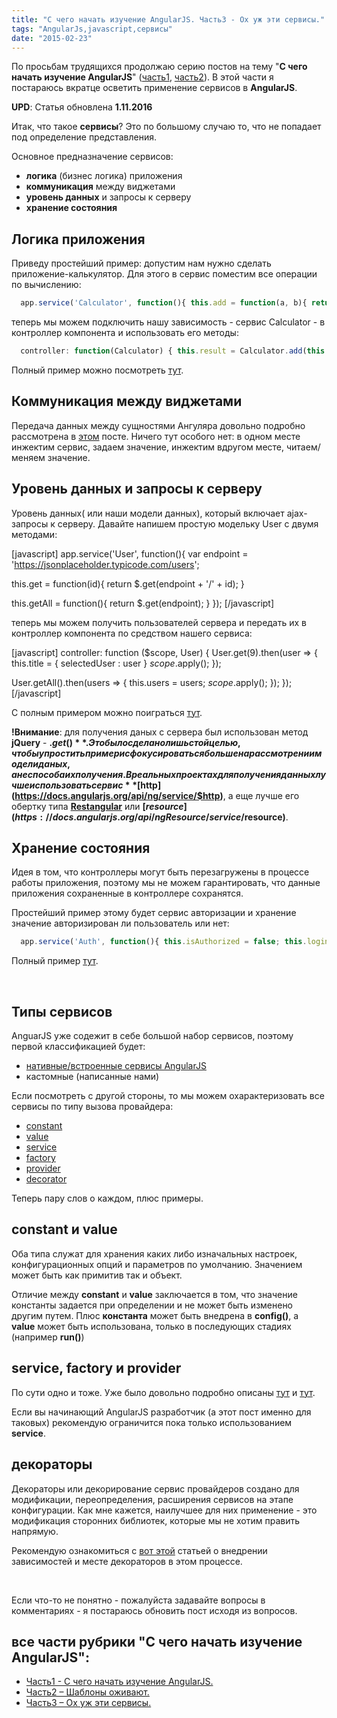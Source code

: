 ```yaml
---
title: "С чего начать изучение AngularJS. Часть3 - Ох уж эти сервисы."
tags: "AngularJs,javascript,сервисы"
date: "2015-02-23"
---
```


По просьбам трудящихся продолжаю серию постов на тему "**С чего начать изучение AngularJS**" ([часть1](https://stepansuvorov.com/blog/2012/12/%D1%81-%D1%87%D0%B5%D0%B3%D0%BE-%D0%BD%D0%B0%D1%87%D0%B0%D1%82%D1%8C-%D0%B8%D0%B7%D1%83%D1%87%D0%B5%D0%BD%D0%B8%D0%B5-angularjs/ "С чего начать изучение AngularJS"), [часть2](https://stepansuvorov.com/blog/2013/06/start-with-angularjs-part2/ "С чего начать изучение AngularJS. Часть2 – Шаблоны оживают.")). В этой части я постараюсь вкратце осветить применение сервисов в **AngularJS**.

**UPD**: Статья обновлена **1.11.2016**

Итак, что такое **сервисы**? Это по большому случаю то, что не попадает под определение представления.

Основное предназначение сервисов:

- **логика** (бизнес логика) приложения
- **коммуникация** между виджетами
- **уровень данных** и запросы к серверу
- **хранение состояния**

## Логика приложения

Приведу простейший пример: допустим нам нужно сделать приложение-калькулятор. Для этого в сервис поместим все операции по вычислению:

```javascript 
  app.service('Calculator', function(){ this.add = function(a, b){ return a + b; }; this.subtract = function(a, b){ return a - b; }; this.multiply = function(a, b){ return a \* b; }; this.divide = function(a, b){ return a / b; }; });  
 ```

теперь мы можем подключить нашу зависимость - сервис Calculator - в контроллер компонента и использовать его методы:

```javascript 
  controller: function(Calculator) { this.result = Calculator.add(this.a, this.b); });  
 ```

Полный пример можно посмотреть [тут](https://plnkr.co/edit/JgKOiBGaJkdvxujHoklG?p=preview "jsfiddle").

## Коммуникация между виджетами

Передача данных между сущностями Ангуляра довольно подробно рассмотрена в [этом](https://stepansuvorov.com/blog/2014/09/angularjs-data-transfer/ "Передача данных между сущностями AngularJS") посте. Ничего тут особого нет: в одном месте инжектим сервис, задаем значение, инжектим вдругом месте, читаем/меняем значение.

## Уровень данных и запросы к серверу

Уровень данных( или наши модели данных), который включает ajax-запросы к серверу. Давайте напишем простую модельку User с двумя методами:

[javascript] app.service('User', function(){ var endpoint = 'https://jsonplaceholder.typicode.com/users';

this.get = function(id){ return $.get(endpoint + '/' + id); }

this.getAll = function(){ return $.get(endpoint); } }); [/javascript]

теперь мы можем получить пользователей сервера и передать их в контроллер компонента по средством нашего сервиса:

[javascript] controller: function ($scope, User) { User.get(9).then(user => { this.title = { selectedUser : user } $scope.$apply(); });

User.getAll().then(users => { this.users = users; $scope.$apply(); }); }); [/javascript]

С полным примером можно поиграться [тут](https://plnkr.co/edit/6o9inqc2X5WsWrnwwmxP?p=preview "jsfiddle.net").

**!Внимание**: для получения даных с сервера был использован метод **jQuery** - **$.get()**. Это было сделано лишь с той целью, чтобы упростить пример и сфокусироваться больше на рассмотрении модели даных, а не способа их получения. В реальных проектах для получения данных лучше использовать сервис **[$http](https://docs.angularjs.org/api/ng/service/$http)**, а еще лучше его обертку типа **[Restangular](https://github.com/mgonto/restangular)** или **[$resource](https://docs.angularjs.org/api/ngResource/service/$resource)**.

## Хранение состояния

Идея в том, что контроллеры могут быть перезагружены в процессе работы приложения, поэтому мы не можем гарантировать, что данные приложения сохраненные в контроллере сохранятся.

Простейший пример этому будет сервис авторизации и хранение значение авторизирован ли пользователь или нет:

```javascript 
  app.service('Auth', function(){ this.isAuthorized = false; this.login = function(){ this.isAuthorized = true; } this.logout = function(){ this.isAuthorized = false; } });  
 ```

Полный пример [тут](https://plnkr.co/edit/ZBL9dEHVvxdCudrQG4wC?p=preview "jsfiddle.net").

 

## Типы сервисов

AnguarJS уже содежит в себе большой набор сервисов, поэтому первой классификацией будет:

- [нативные/встроенные сервисы AngularJS](https://stepansuvorov.com/blog/2013/07/%D0%B2%D1%81%D1%82%D1%80%D0%BE%D0%B5%D0%BD%D0%BD%D1%8B%D0%B5-%D1%81%D0%B5%D1%80%D0%B2%D0%B8%D1%81%D1%8B-angularjs/ "Встроенные сервисы AngularJS")
- кастомные (написанные нами)

Если посмотреть с другой стороны, то мы можем охарактеризовать все сервисы по типу вызова провайдера:

- [constant](https://docs.angularjs.org/api/auto/service/$provide#constant "docs.angularjs.org")
- [value](https://docs.angularjs.org/api/auto/service/$provide#value)
- [service](https://docs.angularjs.org/api/auto/service/$provide#service)
- [factory](https://docs.angularjs.org/api/auto/service/$provide#factory)
- [provider](https://docs.angularjs.org/api/auto/service/$provide#provider)
- [decorator](https://docs.angularjs.org/api/auto/service/$provide#decorator)

Теперь пару слов о каждом, плюс примеры.

## constant и value

Оба типа служат для хранения каких либо изначальных настроек, конфигурационных опций и параметров по умолчанию. Значением может быть как примитив так и объект.

Отличие между **constant** и **value** заключается в том, что значение константы задается при определении и не может быть изменено другим путем. Плюс **константа** может быть внедрена в **config()**, а **value** может быть использована, только в последующих стадиях (например **run()**)

## service, factory и provider

По сути одно и тоже. Уже было довольно подробно описаны [тут](https://stepansuvorov.com/blog/2013/03/angularjs-%D1%87%D0%B5%D0%BC-%D0%BE%D1%82%D0%BB%D0%B8%D1%87%D0%B0%D0%B5%D1%82%D1%81%D1%8F-provider-factory-%D0%B8-service/ "AngularJs: чем отличается provider, factory и service") и [тут](https://stepansuvorov.com/blog/2014/12/angularjs-mistakes/ "Самые распространенные ошибки AngularJS разработчиков").

Если вы начинающий AngularJS разработчик (а этот пост именно для таковых) рекомендую ограничится пока только использованием **service**.

## декораторы

Декораторы или декорирование сервис провайдеров создано для модификации, переопределения, расширения сервисов на этапе конфигурации. Как мне кажется, наилучшее для них применение - это модификация сторонних библиотек, которые мы не хотим править напрямую.

Рекомендую ознакомиться с [вот этой](https://stepansuvorov.com/blog/2013/07/%D0%BC%D0%BE%D0%B4%D1%83%D0%BB%D0%B8-angularjs-%D0%B8-%D0%B2%D0%BD%D0%B5%D0%B4%D1%80%D0%B5%D0%BD%D0%B8%D0%B5-%D0%B7%D0%B0%D0%B2%D0%B8%D1%81%D0%B8%D0%BC%D0%BE%D1%81%D1%82%D0%B5%D0%B9/ "Модули AngularJS и внедрение зависимостей") статьей о внедрении зависимостей и месте декораторов в этом процессе.

 

Если что-то не понятно - пожалуйста задавайте вопросы в комментариях - я постараюсь обновить пост исходя из вопросов.

## все части рубрики "С чего начать изучение AngularJS":

- [Часть1 - С чего начать изучение AngularJS.](https://stepansuvorov.com/blog/2012/12/%D1%81-%D1%87%D0%B5%D0%B3%D0%BE-%D0%BD%D0%B0%D1%87%D0%B0%D1%82%D1%8C-%D0%B8%D0%B7%D1%83%D1%87%D0%B5%D0%BD%D0%B8%D0%B5-angularjs/)
- [Часть2 – Шаблоны оживают.](https://stepansuvorov.com/blog/2013/06/start-with-angularjs-part2/)
- [Часть3 – Ох уж эти сервисы.](https://stepansuvorov.com/blog/2015/02/%D1%81-%D1%87%D0%B5%D0%B3%D0%BE-%D0%BD%D0%B0%D1%87%D0%B0%D1%82%D1%8C-angularjs-%D1%87%D0%B0%D1%81%D1%82%D1%8C3/)

